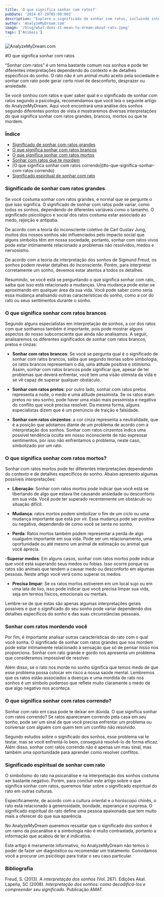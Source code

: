 ```yaml
---
title: 'O que significa sonhar com ratos?'
pubDate: '2024-07-29T05:00:00Z'
description: 'Explore o significado de sonhar com ratos, incluindo interpretações de ratos grandes, brancos, mortos, que mordem e correm.'
author: 'AnalyzeMyDream.com'
image: '/blog/what-does-it-mean-to-dream-about-rats.jpeg'
tags: ['Animais']
---
```


![AnalyzeMyDream.com](/blog/what-does-it-mean-to-dream-about-rats.jpeg)

#O que significa sonhar com ratos

“Sonhar com ratos” é um tema bastante comum nos sonhos e pode ter diferentes interpretações dependendo do contexto e de detalhes específicos do sonho. O rato não é um animal muito aceito pela sociedade e sonhar com rato pode gerar certo nível de desconforto, desprazer ou ansiedade.

Se você sonhou com ratos e quer saber qual é o significado de sonhar com ratos segundo a psicologia, recomendamos que você leia o seguinte artigo do AnalyzeMyDream. Aqui você encontrará uma análise dos sonhos segundo diferentes pontos de vista e mostraremos diversas interpretações do que significa sonhar com ratos grandes, brancos, mortos ou que te mordem.

### Índice

- [Significado de sonhar com ratos grandes](#significado-de-sonhar-com-ratos-grandes)
- [O que significa sonhar com ratos brancos](#o-que-significa-sonhar-com-ratos-brancos)
- [O que significa sonhar com ratos mortos](#o-que-significa-sonhar-com-ratos-mortos)
- [Sonhar com ratos que te mordem](#sonhar-com-ratos-que-mordem-você)
- [O que significa sonhar com ratos correndo](#o-que-significa-sonhar-com-ratos correndo)
- [Significado espiritual de sonhar com rato](#significado-espiritual-de-sonhar-com-rato)

### Significado de sonhar com ratos grandes

Se você costuma sonhar com ratos grandes, é normal que se pergunte o que isso significa. O significado de sonhar com ratos pode variar, como todos os sonhos, dependendo de diferentes variáveis ​​como o tamanho. O significado psicológico e social dos ratos costuma estar associado ao medo, rejeição e antipatia.

De acordo com a teoria do inconsciente coletivo de Carl Gustav Jung, muitos dos nossos sonhos são influenciados pelo impacto social que alguns símbolos têm em nossa sociedade, portanto, sonhar com ratos vivos pode estar intimamente relacionado a problemas não resolvidos, medos e nervosismo.

De acordo com a teoria da interpretação dos sonhos de Sigmund Freud, os sonhos podem revelar detalhes do inconsciente. Porém, para interpretar corretamente um sonho, devemos estar atentos a todos os detalhes.

Resumindo, se você está se perguntando o que significa sonhar com rato, saiba que isso está relacionado a mudanças. Uma mudança pode estar se aproximando em qualquer área da sua vida. Você pode saber como seria essa mudança analisando outras características do sonho, como a cor do rato ou seus sentimentos durante o sonho.

### O que significa sonhar com ratos brancos

Segundo alguns especialistas em interpretação de sonhos, a cor dos ratos com que sonhamos também é importante, pois pode mostrar alguns aspectos do nosso subconsciente que ainda não analisamos. A seguir, analisaremos os diferentes significados de sonhar com ratos brancos, pretos e cinzas:

- **Sonhar com ratos brancos**: Se você se pergunta qual é o significado de sonhar com ratos brancos, saiba que segundo teorias sobre simbologia, os ratos brancos representam o dia, uma atitude positiva e otimismo. Assim, sonhar com ratos brancos pode significar que, apesar de ter problemas que deverá enfrentar, você tem uma visão otimista da vida e se vê capaz de superar qualquer obstáculo.

- **Sonhar com ratos pretos**: por outro lado, sonhar com ratos pretos representa a noite, o medo e uma atitude pessimista. Se os ratos eram pretos no seu sonho, pode haver uma visão mais pessimista e negativa do conflito que você precisa resolver. Da mesma forma, alguns especialistas dizem que é um prenúncio de traição e falsidade.

- **Sonhar com ratos cinzentos**: a cor cinza representa a neutralidade, que é a posição que adotamos diante de um problema de acordo com a interpretação dos sonhos. Sonhar com ratos cinzentos indica uma possível tendência oculta em nosso inconsciente de não expressar sentimentos, por isso não enfrentamos o problema, neste caso, simbolizado por um rato.

### O que significa sonhar com ratos mortos?

Sonhar com ratos mortos pode ter diferentes interpretações dependendo do contexto e de detalhes específicos do sonho. Abaixo apresento algumas possíveis interpretações:

- **Liberação**: Sonhar com ratos mortos pode indicar que você está se libertando de algo que estava lhe causando ansiedade ou desconforto em sua vida. Você pode ter superado recentemente um obstáculo ou situação difícil.

- **Mudança**: ratos mortos podem simbolizar o fim de um ciclo ou uma mudança importante que está por vir. Essa mudança pode ser positiva ou negativa, dependendo de como você se sente no sonho.

- **Perda**: Ratos mortos também podem representar a perda de algo oualguém importante em sua vida. Pode ser um relacionamento, uma oportunidade ou até mesmo um animal de estimação ou animal que você aprecia.

-**Superar medos**: Em alguns casos, sonhar com ratos mortos pode indicar que você está superando seus medos ou fobias. Isso ocorre porque os ratos são animais que tendem a causar medo ou desconforto em algumas pessoas. Neste artigo você verá como superar os medos.

- **Precisa limpar**: Se os ratos mortos estiverem em um local sujo ou em uma lata de lixo, isso pode indicar que você precisa limpar sua vida, seja em termos físicos, emocionais ou mentais.

Lembre-se de que estas são apenas algumas interpretações gerais possíveis e que o significado do seu sonho pode variar dependendo dos detalhes específicos do sonho e das suas circunstâncias pessoais.

### Sonhar com ratos mordendo você

Por fim, é importante analisar outras características do rato com o qual você sonha. O significado de sonhar com ratos grandes que nos mordem pode estar intimamente relacionado à sensação que só de pensar nisso nos proporciona. Sonhar com rato grande e gordo nos apresenta um problema que consideramos impossível de resolver.

Além disso, se o rato nos morde no sonho significa que temos medo de que esse problema possa colocar em risco a nossa saúde mental. Lembremos que os ratos estão associados a doenças e uma mordida de rato nos sonhos é um símbolo poderoso que reflete muito claramente o medo de que algo negativo nos aconteça.

### O que significa sonhar com ratos correndo?

Sonhar com rato em casa pode te deixar em dúvida. O que significa sonhar com ratos correndo? Se ratos apareceram correndo pela casa em seu sonho, pode ser um sinal de que você precisa enfrentar um problema ou conversar com alguém com quem tem um conflito não resolvido.

Segundo estudos sobre o significado dos sonhos, esse problema vai te testar, mas se você enfrentá-lo bem, conseguirá resolvê-lo de forma eficaz. Além disso, sonhar com ratos correndo não é apenas um mau sinal, mas também uma oportunidade para aprender como resolver conflitos.

### Significado espiritual de sonhar com rato

O simbolismo do rato na psicanálise e na interpretação dos sonhos costuma ser bastante negativo. Porém, para concluir este artigo sobre o que significa sonhar com ratos, queremos falar sobre o significado espiritual do rato em outras culturas.

Especificamente, de acordo com a cultura oriental e o horóscopo chinês, o rato está relacionado à generosidade, bondade, esperança e surpresa. O significado espiritual do rato define uma pessoa apaixonada que tem muito mais a oferecer do que sua aparência.

No AnalyzeMyDream queremos ressaltar que o significado dos sonhos é um ramo da psicanálise e a simbologia não é muito contrastada, portanto a informação que acabou de ler é indicativa.

Este artigo é meramente informativo, no AnalyzeMyDream não temos o poder de fazer um diagnóstico ou recomendar um tratamento. Convidamos você a procurar um psicólogo para tratar o seu caso particular.

### Bibliografia

Freud, S. (2013). *A interpretação dos sonhos* (Vol. 267). Edições Akal. 
Lapeña, SC (2008). *Interpretação dos sonhos: como decodificá-los e compreender seu significado*. Publicação AMAT.